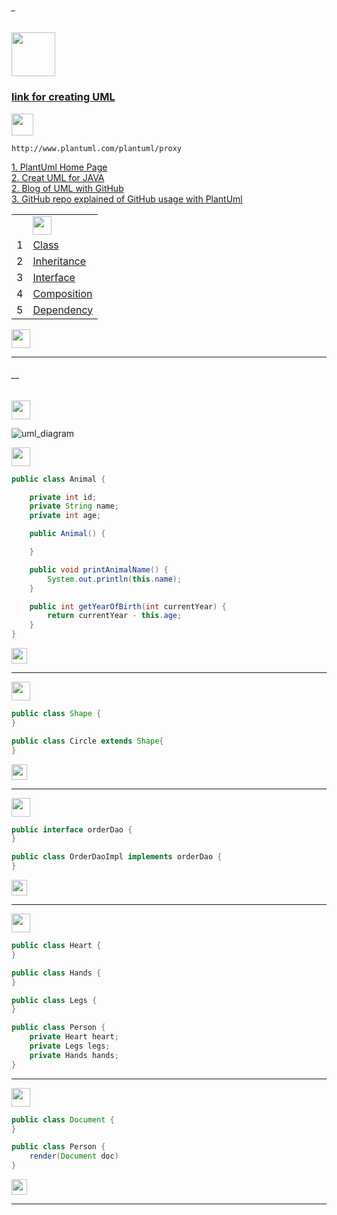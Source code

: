 ###### _

<img src="https://img.shields.io/badge/-UML%20-blue" height=70px>

### [link for creating UML</br>](#_)

<img src="https://img.shields.io/badge/Note-Repository%20must%20be%20PUBLIC%20in%20order%20to%20be%20able%20to%20use%20plantuml%20Proxy-red" height=35px>

```
http://www.plantuml.com/plantuml/proxy
```



[1. PlantUml Home Page](https://plantuml.com/) </br>
[2. Creat UML for JAVA](https://plantuml.com/class-diagram) </br>
[2. Blog of UML with GitHub](https://blog.anoff.io/2018-07-31-diagrams-with-plantuml/) </br>
[3. GitHub repo explained of GitHub usage with PlantUml](https://github.com/jonashackt/plantuml-markdown) </br>


|     |             |
|:---:|:------------------------------| 
|     |<img src="https://img.shields.io/badge/-UML fondamentals%20-blue" height=30px>  | 
|  1  |[Class](#__)   |
|  2  |[Inheritance](#__)   |
|  3  |[Interface](#__)   |
|  4  |[Composition](#__)   |
|  5  |[Dependency](#__)   |

<img src="https://img.shields.io/badge/-UML fondamentals%20-blue" height=30px>  


------------------------------------------------------------------------------------------------------------------------------------
###### __

<img src="https://img.shields.io/badge/-UML Class, Inheritance, Interface , Composed , Dependency%20-blue" height=30px> 

![uml_diagram](https://user-images.githubusercontent.com/36256986/152957624-51e4aa04-892c-4a98-a0cc-d1eebc762693.jpg)


<img src="https://img.shields.io/badge/-JAVA code for UML of CLASS%20-blue" height=30px>

```java
public class Animal {

	private int id;
	private String name;
	private int age;

	public Animal() {

	}

	public void printAnimalName() {
		System.out.println(this.name);
	}

	public int getYearOfBirth(int currentYear) {
		return currentYear - this.age;
	}
}
```

[<img src="https://img.shields.io/badge/-Back to top%20-brown" height=25px>](#_)

-------------------------------------------------------------------------------

<img src="https://img.shields.io/badge/-JAVA code for UML of INHERITANCE%20-blue" height=30px>

```java
public class Shape {
}

public class Circle extends Shape{	
}
```

[<img src="https://img.shields.io/badge/-Back to top%20-brown" height=25px>](#_)

-------------------------------------------------------------------------------

<img src="https://img.shields.io/badge/-JAVA code for UML of INTERFACE%20-blue" height=30px>

```java
public interface orderDao {
}

public class OrderDaoImpl implements orderDao {
}
```

[<img src="https://img.shields.io/badge/-Back to top%20-brown" height=25px>](#_)

-------------------------------------------------------------------------------

<img src="https://img.shields.io/badge/-JAVA code for UML of COMPOSITION%20-blue" height=30px>

```java
public class Heart {
}

public class Hands {
}

public class Legs {
}

public class Person {
	private Heart heart;
	private Legs legs;
	private Hands hands;
}
```

-------------------------------------------------------------------------------

<img src="https://img.shields.io/badge/-JAVA code for UML of DEPENDENCY%20-blue" height=30px>

```java
public class Document {
}

public class Person {
	render(Document doc)
}

```

[<img src="https://img.shields.io/badge/-Back to top%20-brown" height=25px>](#_)



-------------------------------------------------------------------------------
